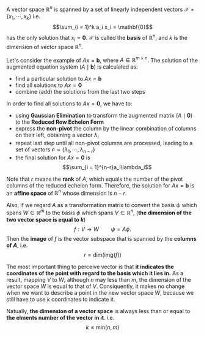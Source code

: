 A vector space $\mathbb{R}^n$ is spanned by a set of linearly independent vectors $\mathcal{X} = \{x_1,\cdots,x_k\}$ i.e. $$\sum_{i = 1}^k a_i x_i = \mathbf{0}$$ has the only solution that $x_i = \mathbf{0}$. $\mathcal{X}$ is called the **basis** of $\mathbb{R}^n$, and $k$ is the dimension of vector space $\mathbb{R}^n$.

Let's consider the example of $Ax = \mathbf{b}$, where $A\in \mathbb{R}^{m\times n}$. The solution of the augmented equation system $(A\mid \mathbf{b})$ is calculated as:
- find a particular solution to $Ax = \mathbf{b}$
- find all solutions to $Ax = \mathbf{0}$
- combine (add) the solutions from the last two steps

In order to find all solutions to $Ax = \mathbf{0}$, we have to:
- using **Gaussian Elimination** to transform the augmented matrix $(A\mid \mathbf{0})$ to the **Reduced Row Echelon Form**
- express the **non-pivot** the column by the linear combination of columns on their left, obtaining a vector $\lambda_i$
- repeat last step until all non-pivot columns are processed, leading to a set of vectors $\mathcal{O} = \{\lambda_1, \cdots, \lambda_{n-r}\}$
- the final solution for $Ax = \mathbf{0}$ is $$\sum_{i = 1}^{n-r}a_i\lambda_i$$

Note that $r$ means the **rank** of $A$, which equals the number of the pivot columns of the reduced echelon form. Therefore, the solution for $Ax = \mathbf{b}$ is an **affine space** of $\mathbb{R}^n$ whose dimension is $n-r$.

Also, if we regard $A$ as a transformation matrix to convert the basis $\psi$ which spans $W\in \mathbb{R}^m$ to the basis $\phi$ which spans $V\in \mathbb{R}^n$, (**the dimension of the two vector space is equal to $k$**) $$f: V\rightarrow W\qquad\psi = A\phi.$$ Then the **image** of $f$ is the vector subspace that is spanned by the **columns of $A$**, i.e. $$r = \mathsf{dim}(\mathsf{img}(f))$$

The most important thing to perceive vector is that **it indicates the coordinates of the point with regard to the basis which it lies in.** As a result, mapping $V$ to $W$, although $n$ may less than $m$, the dimension of the vector space $W$ is equal to that of $V$. Consiquently, it makes no change when we want to describe a point in the new vector space $W$, because we still have to use $k$ coordinates to indicate it.

Natually, **the dimension of a vector space** is always less than or equal to **the elments number of the vector in it**. i.e.
$$k\le \mathsf{min}(n,m)$$
